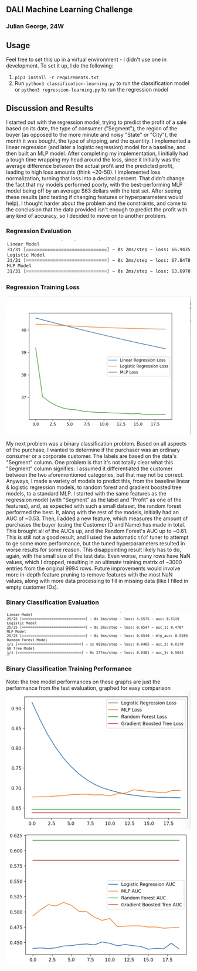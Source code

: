 ## DALI Machine Learning Challenge

### Julian George, 24W

## Usage

Feel free to set this up in a virtual environment - I didn't use one in development. To set it up, I do the following:

1. `pip3 install -r requirements.txt`
2. Run `python3 classification-learning.py` to run the classification model or `python3 regression-learning.py` to run the regression model

## Discussion and Results

I started out with the regression model, trying to predict the profit of a sale based on its date, the type of consumer ("Segment"), the region of the buyer (as opposed to the more minute and noisy "State" or "City"), the month it was bought, the type of shipping, and the quantity. I implemented a linear regression (and later a logistic regression) model for a baseline, and then built an MLP model. After completing my implementation, I initially had a tough time wrapping my head around the loss, since it initially was the average difference between the actual profit and the predicted profit, leading to high loss amounts (think ~20-50). I implemented loss normalization, turning that loss into a decimal percent. That didn't change the fact that my models performed poorly, with the best-performing MLP model being off by an average $63 dollars with the test set. After seeing these results (and testing if changing features or hyperparameters would help), I thought harder about the problem and the constraints, and came to the conclusion that the data provided isn't enough to predict the profit with any kind of accuracy, so I decided to move on to another problem.

### Regression Evaluation

![Regression Test Scores](image.png)

### Regression Training Loss

![Regression Training Loss](results/image.png)

My next problem was a binary classification problem. Based on all aspects of the purchase, I wanted to determine if the purchaser was an ordinary consumer or a corporate customer. The labels are based on the data's "Segment" column. One problem is that it's not totally clear what this "Segment" column signifies: I assumed it differentiated the customer between the two aforementioned categories, but that may not be correct. Anyways, I made a variety of models to predict this, from the baseline linear & logistic regression models, to random forest and gradient boosted tree models, to a standard MLP. I started with the same features as the regression model (with "Segment" as the label and "Profit" as one of the features), and, as expected with such a small dataset, the random forest performed the best. It, along with the rest of the models, initially had an AUC of ~0.53. Then, I added a new feature, which measures the amount of purchases the buyer (using the Customer ID and Name) has made in total. This brought all of the AUCs up, and the Random Forest's AUC up to ~0.61. This is still not a good result, and I used the automatic `tfdf` tuner to attempt to ge some more performance, but the tuned hyperparameters resulted in worse results for some reason. This disappointing result likely has to do, again, with the small size of the test data. Even worse, many rows have NaN values, which I dropped, resulting in an ultimate training matrix of ~3000 entries from the original 9994 rows. Future improvements would involve more in-depth feature pruning to remove features with the most NaN values, along with more data processing to fill in missing data (like I filled in empty customer IDs).

### Binary Classification Evaluation

![Binary Classification Test Scores](results/image-1.png)

### Binary Classification Training Performance

Note: the tree model performances on these graphs are just the performance from the test evaluation, graphed for easy comparison
![Binary Classification Training Loss](results/image-2.png)
![Binary Classification Training AUC](results/image-3.png)
